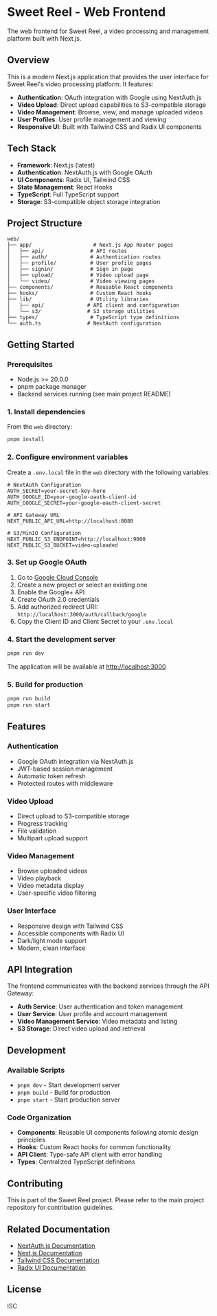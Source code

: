 # Sweet Reel - Web Frontend

The web frontend for Sweet Reel, a video processing and management platform built with Next.js.

## Overview

This is a modern Next.js application that provides the user interface for Sweet Reel's video processing platform. It features:

- **Authentication**: OAuth integration with Google using NextAuth.js
- **Video Upload**: Direct upload capabilities to S3-compatible storage
- **Video Management**: Browse, view, and manage uploaded videos
- **User Profiles**: User profile management and viewing
- **Responsive UI**: Built with Tailwind CSS and Radix UI components

## Tech Stack

- **Framework**: Next.js (latest)
- **Authentication**: NextAuth.js with Google OAuth
- **UI Components**: Radix UI, Tailwind CSS
- **State Management**: React Hooks
- **TypeScript**: Full TypeScript support
- **Storage**: S3-compatible object storage integration

## Project Structure

```
web/
├── app/                    # Next.js App Router pages
│   ├── api/               # API routes
│   ├── auth/              # Authentication routes
│   ├── profile/           # User profile pages
│   ├── signin/            # Sign in page
│   ├── upload/            # Video upload page
│   └── video/             # Video viewing pages
├── components/            # Reusable React components
├── hooks/                 # Custom React hooks
├── lib/                   # Utility libraries
│   ├── api/              # API client and configuration
│   └── s3/               # S3 storage utilities
├── types/                 # TypeScript type definitions
└── auth.ts               # NextAuth configuration
```

## Getting Started

### Prerequisites

- Node.js >= 20.0.0
- pnpm package manager
- Backend services running (see main project README)

### 1. Install dependencies

From the `web` directory:

```bash
pnpm install
```

### 2. Configure environment variables

Create a `.env.local` file in the `web` directory with the following variables:

```env
# NextAuth Configuration
AUTH_SECRET=your-secret-key-here
AUTH_GOOGLE_ID=your-google-oauth-client-id
AUTH_GOOGLE_SECRET=your-google-oauth-client-secret

# API Gateway URL
NEXT_PUBLIC_API_URL=http://localhost:8080

# S3/MinIO Configuration
NEXT_PUBLIC_S3_ENDPOINT=http://localhost:9000
NEXT_PUBLIC_S3_BUCKET=video-uploaded
```

### 3. Set up Google OAuth

1. Go to [Google Cloud Console](https://console.cloud.google.com/)
2. Create a new project or select an existing one
3. Enable the Google+ API
4. Create OAuth 2.0 credentials
5. Add authorized redirect URI: `http://localhost:3000/auth/callback/google`
6. Copy the Client ID and Client Secret to your `.env.local`

### 4. Start the development server

```bash
pnpm run dev
```

The application will be available at [http://localhost:3000](http://localhost:3000)

### 5. Build for production

```bash
pnpm run build
pnpm run start
```

## Features

### Authentication
- Google OAuth integration via NextAuth.js
- JWT-based session management
- Automatic token refresh
- Protected routes with middleware

### Video Upload
- Direct upload to S3-compatible storage
- Progress tracking
- File validation
- Multipart upload support

### Video Management
- Browse uploaded videos
- Video playback
- Video metadata display
- User-specific video filtering

### User Interface
- Responsive design with Tailwind CSS
- Accessible components with Radix UI
- Dark/light mode support
- Modern, clean interface

## API Integration

The frontend communicates with the backend services through the API Gateway:

- **Auth Service**: User authentication and token management
- **User Service**: User profile and account management
- **Video Management Service**: Video metadata and listing
- **S3 Storage**: Direct video upload and retrieval

## Development

### Available Scripts

- `pnpm dev` - Start development server
- `pnpm build` - Build for production
- `pnpm start` - Start production server

### Code Organization

- **Components**: Reusable UI components following atomic design principles
- **Hooks**: Custom React hooks for common functionality
- **API Client**: Type-safe API client with error handling
- **Types**: Centralized TypeScript definitions

## Contributing

This is part of the Sweet Reel project. Please refer to the main project repository for contribution guidelines.

## Related Documentation

- [NextAuth.js Documentation](https://authjs.dev)
- [Next.js Documentation](https://nextjs.org/docs)
- [Tailwind CSS Documentation](https://tailwindcss.com/docs)
- [Radix UI Documentation](https://www.radix-ui.com/docs)

## License

ISC
